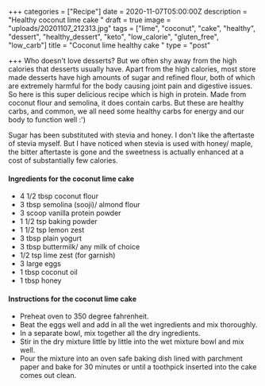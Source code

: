 +++
categories = ["Recipe"]
date = 2020-11-07T05:00:00Z
description = "Healthy coconut lime cake "
draft = true
image = "uploads/20201107_212313.jpg"
tags = ["lime", "coconut", "cake", "healthy", "dessert", "healthy_dessert", "keto", "low_calorie", "gluten_free", "low_carb"]
title = "Coconut lime healthy cake "
type = "post"

+++
Who doesn't love desserts? But we often shy away from the high calories that desserts usually have. Apart from the high calories, most store made desserts have high amounts of sugar and refined flour, both of which are extremely harmful for the body causing joint pain and digestive issues. So here is this super delicious recipe which is high in protein. Made from coconut flour and semolina, it does contain carbs. But these are healthy carbs, and common, we all need some healthy carbs for energy and our body to function well :') 

Sugar has been substituted with stevia and honey. I don't like the aftertaste of stevia myself. But I have noticed when stevia is used with honey/ maple, the bitter aftertaste is gone and the sweetness is actually enhanced at a cost of substantially few calories.

#### Ingredients for the coconut lime cake

* 4 1/2 tbsp coconut flour
* 3 tbsp semolina (sooji)/ almond flour
* 3 scoop vanilla protein powder
* 1 1/2 tsp baking powder
* 1 1/2 tsp lemon zest
* 3 tbsp plain yogurt
* 3 tbsp buttermilk/ any milk of choice
* 1/2 tsp lime zest (for garnish)
* 3 large eggs
* 1 tbsp coconut oil
* 1 tbsp honey

#### Instructions for the coconut lime cake

* Preheat oven to 350 degree fahrenheit.
* Beat the eggs well and add in all the wet ingredients and mix thoroughly.
* In a separate bowl, mix together all the dry ingredients.
* Stir in the dry mixture little by little into the wet mixture bowl and mix well.
* Pour the mixture into an oven safe baking dish lined with parchment paper and bake for 30 minutes or until a toothpick inserted into the cake comes out clean.

#### 